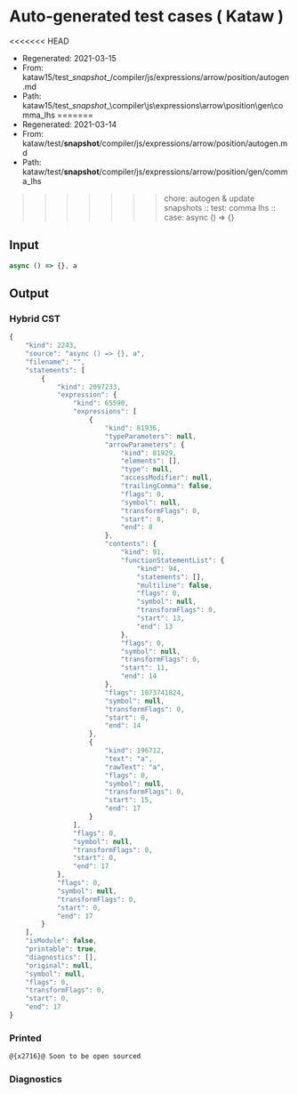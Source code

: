 # Auto-generated test cases ( Kataw )
<<<<<<< HEAD
- Regenerated: 2021-03-15
- From: kataw15/test\__snapshot__/compiler/js/expressions/arrow/position/autogen.md
- Path: kataw15/test\__snapshot__\compiler\js\expressions\arrow\position\gen\comma_lhs
=======
- Regenerated: 2021-03-14
- From: kataw/test/__snapshot__/compiler/js/expressions/arrow/position/autogen.md
- Path: kataw/test/__snapshot__/compiler/js/expressions/arrow/position/gen/comma_lhs
>>>>>>> chore: autogen & update snapshots
> :: test: comma lhs
> :: case: async () => {}
## Input

`````js
async () => {}, a
`````

## Output

### Hybrid CST

```javascript
{
    "kind": 2243,
    "source": "async () => {}, a",
    "filename": "",
    "statements": [
        {
            "kind": 2097233,
            "expression": {
                "kind": 65590,
                "expressions": [
                    {
                        "kind": 81936,
                        "typeParameters": null,
                        "arrowParameters": {
                            "kind": 81929,
                            "elements": [],
                            "type": null,
                            "accessModifier": null,
                            "trailingComma": false,
                            "flags": 0,
                            "symbol": null,
                            "transformFlags": 0,
                            "start": 8,
                            "end": 8
                        },
                        "contents": {
                            "kind": 91,
                            "functionStatementList": {
                                "kind": 94,
                                "statements": [],
                                "multiline": false,
                                "flags": 0,
                                "symbol": null,
                                "transformFlags": 0,
                                "start": 13,
                                "end": 13
                            },
                            "flags": 0,
                            "symbol": null,
                            "transformFlags": 0,
                            "start": 11,
                            "end": 14
                        },
                        "flags": 1073741824,
                        "symbol": null,
                        "transformFlags": 0,
                        "start": 0,
                        "end": 14
                    },
                    {
                        "kind": 196712,
                        "text": "a",
                        "rawText": "a",
                        "flags": 0,
                        "symbol": null,
                        "transformFlags": 0,
                        "start": 15,
                        "end": 17
                    }
                ],
                "flags": 0,
                "symbol": null,
                "transformFlags": 0,
                "start": 0,
                "end": 17
            },
            "flags": 0,
            "symbol": null,
            "transformFlags": 0,
            "start": 0,
            "end": 17
        }
    ],
    "isModule": false,
    "printable": true,
    "diagnostics": [],
    "original": null,
    "symbol": null,
    "flags": 0,
    "transformFlags": 0,
    "start": 0,
    "end": 17
}
```

### Printed

```javascript
@{x2716}@ Soon to be open sourced
```

### Diagnostics

```javascript

```

